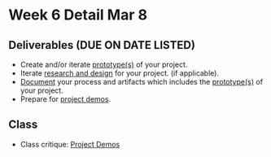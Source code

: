 # Week 6 Detail Mar 8

## Deliverables \(DUE ON DATE LISTED\)

* Create and/or iterate [prototype\(s\)](../project_plan/) of your project.
* Iterate [research and design](../project_plan/) for your project. \(if applicable\).
* [Document](../pre-work/website.md) your process and artifacts which includes the [prototype\(s\)](../project_plan/) of your project.
* Prepare for [project demos](../critiques-demos-presentations-and-exhibition/project_demo.md).

## Class

* Class critique: [Project Demos](../critiques-demos-presentations-and-exhibition/project_demo.md)

